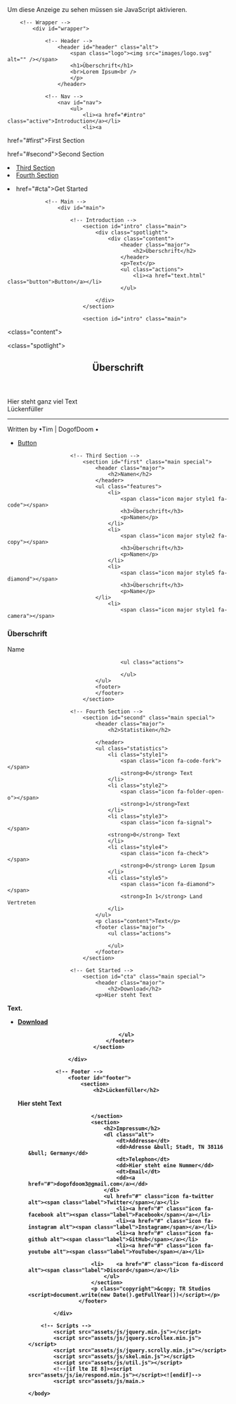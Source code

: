 <!DOCTYPE HTML>
<html>
	<head>
		<title>DogofDoom's Projekt</title>
		<meta charset="utf-8" />
		<meta name="viewport" content="width=device-width, initial-scale=1" />
		<!--[if lte IE 8]><script src="assets/js/ie/html5shiv.js"></script><![endif]-->
		<link rel="stylesheet" href="assets/css/main.css" />
		<!--[if lte IE 9]><link rel="stylesheet" href="assets/css/ie9.css" /><![endif]-->
		<!--[if lte IE 8]><link rel="stylesheet" href="assets/css/ie8.css" /><![endif]-->
<script src="https://cdn.jsdelivr.net/web-animations/latest/web-animations.min.js">
  function animiere() { 
    var ladebalken = document.getElementById('ladebalken');
    ladebalken.animate([{
      width: '1em',
      background: 'green'
      }, {
      width: '20em',
      background: 'lime'
      }
      ], {
      duration: 2000,
      iterations: 1,
      fill: 'forwards'
    });
  }
var request = new XMLHttpRequest();
request.open("GET","daten.txt");
request.setRequestHeader("X-Test","test1");
request.setRequestHeader("X-Test","test2"); request.addEventListener('load', function(event) {
   if (request.status >= 200 && request.status < 300) {
      console.log(request.responseText);
   } else {
      console.warn(request.statusText, request.responseText);
   }
});
request.send();
</script>
<meta name="keywords" content="Hier kommen ein paar Keywords hin">
<meta name="description" content="Hier steht der Content">
<meta name="robots" content="index, follow">
<meta name="revisit-after" content="7 days">
<meta name="language" content="DE">
<base href="Domain.de">
	</head>
	<body>

<noscript>
Um diese Anzeige zu sehen müssen sie JavaScript aktivieren.
</noscript>


		<!-- Wrapper -->
			<div id="wrapper">

				<!-- Header -->
					<header id="header" class="alt">
						<span class="logo"><img src="images/logo.svg" alt="" /></span>
						<h1>Überschrift</h1>
						<br>Lorem Ipsum<br />
						</p>
					</header>

				<!-- Nav -->
					<nav id="nav">
						<ul>
							<li><a href="#intro" class="active">Introduction</a></li>
							<li><a

 href="#first">First Section</a></li>

href="#second">Second Section</a></li>
							<li><a href="#third">Third Section</a></li>
							<li><a 
href="#fourth">Fourth Section</a></li>
<li><a


href="#cta">Get Started</a></li>
						</ul>
					</nav>

				<!-- Main -->
					<div id="main">

						<!-- Introduction -->
							<section id="intro" class="main">
								<div class="spotlight">
									<div class="content">
										<header class="major">
											<h2>Überschrift</h2>
										</header>
										<p>Text</p>
										<ul class="actions">
											<li><a href="text.html" class="button">Button</a></li>
										</ul>
									
								</div>
							</section>
<!-- Second Section -->


							<section id="intro" class="main">

<class="content">

<class="spotlight">								
									
<header class="major">										
											<h2>Überschrift</h2>
										</header>
										<p>Hier steht ganz viel Text
<br>
Lückenfüller
<hr />
Written by &bull;Tim | DogofDoom &bull; </p>
										<ul class="actions">
											<li><a href="generic.html" class="button">Button</a></li>
										</ul>
									</div>
									<span 
		<meta charset="u" alt="" /></span>
								</div>
							</section>

			
						<!-- Third Section -->
							<section id="first" class="main special">
								<header class="major">
									<h2>Namen</h2>
								</header>
								<ul class="features">
									<li>
										<span class="icon major style1 fa-code"></span>
										<h3>Überschrift</h3>
										<p>Namen</p>
									</li>
									<li>
										<span class="icon major style2 fa-copy"></span>
										<h3>Überschrift</h3>
										<p>Namen</p>
									</li>
									<li>
										<span class="icon major style5 fa-diamond"></span>
										<h3>Überschrift</h3>
										<p>Name</p>
								</li>
									<li>
										<span class="icon major style1 fa-camera"></span>

<h3>Überschrift</h3>

<p>Name</p>

										<ul class="actions">
											
										</ul>
								</ul>
								<footer>
								</footer>
							</section>

						<!-- Fourth Section -->
							<section id="second" class="main special">
								<header class="major">
									<h2>Statistiken</h2>
									
								</header>
								<ul class="statistics">
									<li class="style1">
										<span class="icon fa-code-fork"></span>
										<strong>0</strong> Text
									</li>
									<li class="style2">
										<span class="icon fa-folder-open-o"></span>
										<strong>1</strong>Text
									</li>
									<li class="style3">
										<span class="icon fa-signal"></span>
									<strong>0</strong> Text
									</li>
									<li class="style4">
										<span class="icon fa-check"></span>
										<strong>0</strong> Lorem Ipsum
									</li>
									<li class="style5">
										<span class="icon fa-diamond"></span>
										<strong>In 1</strong> Land Vertreten
									</li>
								</ul>
								<p class="content">Text</p>
								<footer class="major">
									<ul class="actions">
										
									</ul>
								</footer>
							</section>

						<!-- Get Started -->
							<section id="cta" class="main special">
								<header class="major">
									<h2>Download</h2>
								<p>Hier steht Text
<b />
Text.</p>
								</header>
								<footer class="major">
									<ul class="actions">
										<li><a href="download" class="button special">Download</a></li>
										
									</ul>
								</footer>
							</section>

					</div>

				<!-- Footer -->
					<footer id="footer">
						<section>
							<h2>Lückenfüller</h2>
<p>Hier steht Text</p>
							<ul class="actions">
							
						</section>
						<section>
							<h2>Impressum</h2>
							<dl class="alt">
								<dt>Addresse</dt>
								<dd>Adresse &bull; Stadt, TN 38116 &bull; Germany</dd>
								<dt>Telephon</dt>
								<dd>Hier steht eine Nummer</dd>
								<dt>Email</dt>
								<dd><a href="#">dogofdoom3@gmail.com</a></dd>
							</dl>
							<ul href="#" class="icon fa-twitter alt"><span class="label">Twitter</span></a></li>
								<li><a href="#" class="icon fa-facebook alt"><span class="label">Facebook</span></a></li>
								<li><a href="#" class="icon fa-instagram alt"><span class="label">Instagram</span></a></li>
								<li><a href="#" class="icon fa-github alt"><span class="label">GitHub</span></a></li>
								<li><a href="#" class="icon fa-youtube alt"><span class="label">YouTube</span></a></li>

						<li>	<a href="#" class="icon fa-discord alt"><span class="label">Discord</span></a></li>
							</ul>
						</section>
						<p class="copyright">&copy; TR Studios <script>document.write(new Date().getFullYear())</script></p>
					</footer>

			</div>

		<!-- Scripts -->
			<script src="assets/js/jquery.min.js"></script>
			<script src="assets/js/jquery.scrollex.min.js"></script>
			<script src="assets/js/jquery.scrolly.min.js"></script>
			<script src="assets/js/skel.min.js"></script>
			<script src="assets/js/util.js"></script>
			<!--[if lte IE 8]><script src="assets/js/ie/respond.min.js"></script><![endif]-->
			<script src="assets/js/main.>
<script src="https://code.jquery.com/jquery-latest.js"></script>
</script>

	</body>
</html>
